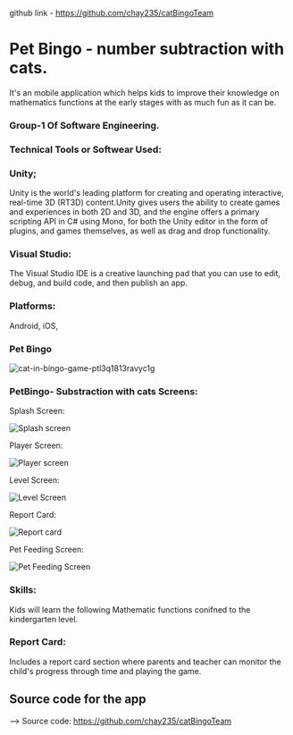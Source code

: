 

github link - https://github.com/chay235/catBingoTeam

# Pet Bingo - number subtraction with cats.
It's an mobile application which helps kids to 
improve their knowledge on mathematics functions at the 
early stages with as much fun as it can be. 

### Group-1 Of Software Engineering.

### Technical Tools or Softwear Used:

### Unity;
 Unity is the world's leading platform for creating and operating interactive, real-time 3D (RT3D) content.Unity gives users the ability to create games and experiences in both 2D and 3D, and the engine offers a primary scripting API in C# using Mono, for both the Unity editor in the form of plugins, and games themselves, as well as drag and drop functionality.
 
 ### Visual Studio:
 The Visual Studio IDE is a creative launching pad that you can use to edit, debug, and build code, and then publish an app.
 
 ### Platforms:
 Android, iOS, 

### Pet Bingo

![cat-in-bingo-game-ptl3q1813ravyc1g](https://user-images.githubusercontent.com/112659317/199659279-d6772e6a-6c54-4a2f-a9db-08d6ebb0ed08.jpeg)

### PetBingo- Substraction with cats Screens:

Splash Screen:

![Splash screen](https://user-images.githubusercontent.com/112659317/199792501-bc8d1288-3486-4f13-9a0b-b2a37e54f0f6.jpeg)

Player Screen:

![Player screen](https://user-images.githubusercontent.com/112659317/199792630-8100a619-bab9-4ee7-b489-41d60b18b0e3.jpeg)

Level Screen:

![Level Screen](https://user-images.githubusercontent.com/112659317/199792753-7ffdf24f-4ad1-4446-9eec-f8b987088057.jpeg)

Report Card:

 ![Report card ](https://user-images.githubusercontent.com/112659317/199792850-0a29ec5c-c643-40ec-b149-aafb7103979e.jpeg)


Pet Feeding Screen:

![Pet Feeding Screen](https://user-images.githubusercontent.com/112659317/199792919-46f8ced9-2f42-4627-a2fc-1326b382dae9.jpeg)

### Skills:
Kids will learn the following Mathematic functions conifned to the kindergarten level.

### Report Card:
Includes a report card section where parents and teacher can monitor the child's progress through time and playing the game.

## Source code for the app
--> Source code:
                  https://github.com/chay235/catBingoTeam









